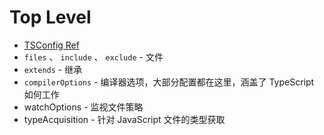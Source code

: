# Top Level

- [TSConfig Ref](https://www.typescriptlang.org/tsconfig/)
- `files` 、 `include` 、 `exclude`  - 文件
- `extends` - 继承
- `compilerOptions` - 编译器选项，大部分配置都在这里，涵盖了 TypeScript 如何工作
- watchOptions - 监视文件策略
- typeAcquisition - 针对 JavaScript 文件的类型获取